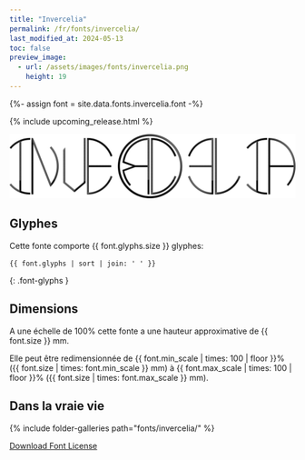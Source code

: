```yaml
---
title: "Invercelia"
permalink: /fr/fonts/invercelia/
last_modified_at: 2024-05-13
toc: false
preview_image:
  - url: /assets/images/fonts/invercelia.png
    height: 19
---
```

{%- assign font = site.data.fonts.invercelia.font -%}

{% include upcoming_release.html %} 

![Invercellia](/assets/images/fonts/invercelia.png)

## Glyphes

Cette fonte comporte  {{ font.glyphs.size }} glyphes:

```
{{ font.glyphs | sort | join: ' ' }}
```
{: .font-glyphs }


## Dimensions

A une échelle de  100% cette fonte a une hauteur approximative de  {{ font.size }} mm. 

Elle peut être redimensionnée  de {{ font.min_scale | times: 100 | floor }}% ({{ font.size | times: font.min_scale }} mm)
à {{ font.max_scale | times: 100 | floor }}% ({{ font.size | times: font.max_scale }} mm).



## Dans la vraie vie

{% include folder-galleries path="fonts/invercelia/" %}



[Download Font License](https://github.com/inkstitch/inkstitch/tree/main/fonts/invercelia/LICENSE)
